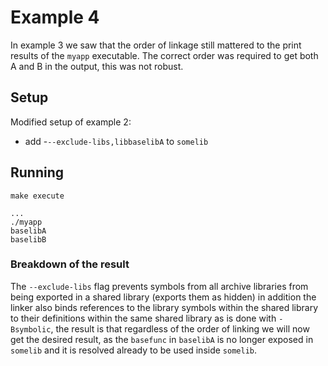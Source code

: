 # Example 4

In example 3 we saw that the order of linkage still mattered to the print results of the `myapp` executable. The correct order was required to get both A and B in the output, this was not robust.

## Setup
Modified setup of example 2:
- add -`--exclude-libs,libbaselibA` to `somelib`

## Running
`make execute`
```
...
./myapp
baselibA
baselibB
```

### Breakdown of the result
The `--exclude-libs` flag prevents symbols from all archive libraries from being exported in a shared library (exports them as hidden) in addition the linker also binds references to the library symbols within the shared library to their definitions within the same shared library as is done with `-Bsymbolic`, the result is that regardless of the order of linking we will now get the desired result, as the `basefunc` in `baselibA` is no longer exposed in `somelib` and it is resolved already to be used inside `somelib`.
